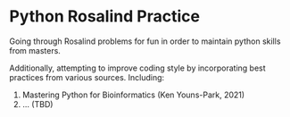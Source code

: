 # Python Rosalind Practice
Going through Rosalind problems for fun in order to maintain python skills from masters.

Additionally, attempting to improve coding style by incorporating best practices from various sources.
Including: 
1. Mastering Python for Bioinformatics (Ken Youns-Park, 2021)
2. ... (TBD)
